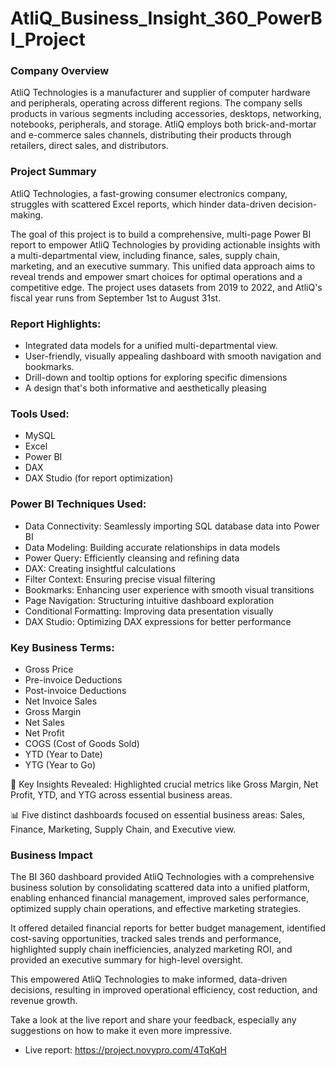 # AtliQ_Business_Insight_360_PowerBI_Project

### Company Overview
AtliQ Technologies is a manufacturer and supplier of computer hardware and peripherals, operating across different regions. The company sells products in various segments including accessories, desktops, networking, notebooks, peripherals, and storage. AtliQ employs both brick-and-mortar and e-commerce sales channels, distributing their products through retailers, direct sales, and distributors.

### Project Summary
AtliQ Technologies, a fast-growing consumer electronics company, struggles with scattered Excel reports, which hinder data-driven decision-making.

The goal of this project is to build a comprehensive, multi-page Power BI report to empower AtliQ Technologies by providing actionable insights with a multi-departmental view, including finance, sales, supply chain, marketing, and an executive summary. This unified data approach aims to reveal trends and empower smart choices for optimal operations and a competitive edge. The project uses datasets from 2019 to 2022, and AtliQ's fiscal year runs from September 1st to August 31st.

### Report Highlights:
- Integrated data models for a unified multi-departmental view.
- User-friendly, visually appealing dashboard with smooth navigation and bookmarks.
- Drill-down and tooltip options for exploring specific dimensions 
- A design that's both informative and aesthetically pleasing 

### Tools Used:
- MySQL
- Excel
- Power BI
- DAX
- DAX Studio (for report optimization)

### Power BI Techniques Used:
- Data Connectivity: Seamlessly importing SQL database data into Power BI
- Data Modeling: Building accurate relationships in data models
- Power Query: Efficiently cleansing and refining data
- DAX: Creating insightful calculations
- Filter Context: Ensuring precise visual filtering
- Bookmarks: Enhancing user experience with smooth visual transitions
- Page Navigation: Structuring intuitive dashboard exploration
- Conditional Formatting: Improving data presentation visually
- DAX Studio: Optimizing DAX expressions for better performance

### Key Business Terms:
- Gross Price
- Pre-invoice Deductions
- Post-invoice Deductions
- Net Invoice Sales
- Gross Margin
- Net Sales
- Net Profit
- COGS (Cost of Goods Sold)
- YTD (Year to Date)
- YTG (Year to Go)

🔑 Key Insights Revealed: Highlighted crucial metrics like Gross Margin, Net Profit, YTD, and YTG across essential business areas.

📊 Five distinct dashboards focused on essential business areas: Sales, Finance, Marketing, Supply Chain, and Executive view.
 
### Business Impact
The BI 360 dashboard provided AtliQ Technologies with a comprehensive business solution by consolidating scattered data into a unified platform, enabling enhanced financial management, improved sales performance, optimized supply chain operations, and effective marketing strategies.

It offered detailed financial reports for better budget management, identified cost-saving opportunities, tracked sales trends and performance, highlighted supply chain inefficiencies, analyzed marketing ROI, and provided an executive summary for high-level oversight.

This empowered AtliQ Technologies to make informed, data-driven decisions, resulting in improved operational efficiency, cost reduction, and revenue growth.

Take a look at the live report and share your feedback, especially any suggestions on how to make it even more impressive.
- Live report: https://project.novypro.com/4TqKqH
